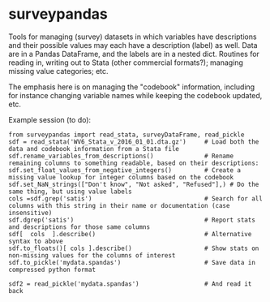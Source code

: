 # surveypandas

Tools for managing (survey) datasets in which variables have descriptions and their possible values may each have a description (label) as well. Data are in a Pandas DataFrame, and the labels are in a nested dict. Routines for reading in, writing out to Stata (other commercial formats?); managing missing value categories; etc.

The emphasis here is on managing the "codebook" information, including for instance changing variable names while keeping the codebook updated, etc.


Example session (to do): 

    from surveypandas import read_stata, surveyDataFrame, read_pickle
    sdf = read_stata('WV6_Stata_v_2016_01_01.dta.gz')     # Load both the data and codebook information from a Stata file
    sdf.rename_variables_from_descriptions()              # Rename remaining columns to something readable, based on their descriptions:
    sdf.set_float_values_from_negative_integers()         # Create a missing value lookup for integer columns based on the codebook
    sdf.set_NaN_strings(["Don't know", "Not asked", "Refused"],) # Do the same thing, but using value labels
    cols =sdf.grep('satis')                               # Search for all columns with this string in their name or documentation (case insensitive)
    sdf.dgrep('satis')                                    # Report stats and descriptions for those same columns
    sdf[  cols  ].describe()                              # Alternative syntax to above
    sdf.to_floats()[ cols ].describe()                    # Show stats on non-missing values for the columns of interest
    sdf.to_pickle('mydata.spandas')                       # Save data in compressed python format

    sdf2 = read_pickle('mydata.spandas')                  # And read it back
